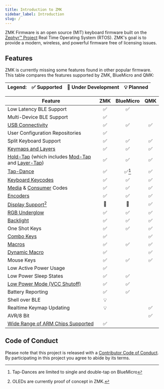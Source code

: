 ```yaml
---
title: Introduction to ZMK
sidebar_label: Introduction
slug: /
---
```


ZMK Firmware is an open source (MIT) keyboard
firmware built on the [Zephyr™ Project](https://zephyrproject.org/) Real Time Operating System (RTOS). ZMK's goal is to provide a modern, wireless, and powerful firmware free of licensing issues.

## Features

ZMK is currently missing some features found in other popular firmware. This table compares the features supported by ZMK, BlueMicro and QMK:

| Legend: | ✅ Supported | 🚧 Under Development | 💡 Planned |
| :------ | :----------- | :------------------- | :--------- |

| **Feature**                                                                                                                                                | ZMK | BlueMicro | QMK |
| ---------------------------------------------------------------------------------------------------------------------------------------------------------- | :-: | :-------: | :-: |
| Low Latency BLE Support                                                                                                                                    | ✅  |    ✅     |     |
| Multi-Device BLE Support                                                                                                                                   | ✅  |           |     |
| [USB Connectivity](keymaps/behaviors/outputs.md)                                                                                                           | ✅  |    ✅     | ✅  |
| User Configuration Repositories                                                                                                                            | ✅  |           |     |
| Split Keyboard Support                                                                                                                                     | ✅  |    ✅     | ✅  |
| [Keymaps and Layers](keymaps/behaviors/layers.md)                                                                                                          | ✅  |    ✅     | ✅  |
| [Hold-Tap](keymaps/behaviors/hold-tap.mdx) (which includes [Mod-Tap](keymaps/behaviors/mod-tap.md) and [Layer-Tap](keymaps/behaviors/layers.md#layer-tap)) | ✅  |    ✅     | ✅  |
| [Tap-Dance](keymaps/behaviors/tap-dance.mdx)                                                                                                               | ✅  |  ✅[^2]   | ✅  |
| [Keyboard Keycodes](keymaps/list-of-keycodes.mdx#keyboard)                                                                                                 | ✅  |    ✅     | ✅  |
| [Media](keymaps/list-of-keycodes.mdx#media-controls) & [Consumer](keymaps/list-of-keycodes.mdx#consumer-controls) Codes                                    | ✅  |    ✅     | ✅  |
| [Encoders](features/encoders.md)                                                                                                                           | ✅  |    ✅     | ✅  |
| [Display Support](features/displays.md)[^1]                                                                                                                | 🚧  |    🚧     | ✅  |
| [RGB Underglow](features/underglow.md)                                                                                                                     | ✅  |    ✅     | ✅  |
| [Backlight](features/backlight.mdx)                                                                                                                        | ✅  |    ✅     | ✅  |
| One Shot Keys                                                                                                                                              | ✅  |    ✅     | ✅  |
| [Combo Keys](keymaps/combos.md)                                                                                                                            | ✅  |           | ✅  |
| [Macros](keymaps/behaviors/macros.md)                                                                                                                      | ✅  |    ✅     | ✅  |
| [Dynamic Macro](keymaps/behaviors/dynamic-macro.md)                                                                                                        | ✅  |           | ✅  |
| Mouse Keys                                                                                                                                                 | ✅  |    ✅     | ✅  |
| Low Active Power Usage                                                                                                                                     | ✅  |           |     |
| Low Power Sleep States                                                                                                                                     | ✅  |    ✅     |     |
| [Low Power Mode (VCC Shutoff)](keymaps/behaviors/power.md)                                                                                                 | ✅  |    ✅     |     |
| Battery Reporting                                                                                                                                          | ✅  |    ✅     |     |
| Shell over BLE                                                                                                                                             | 💡  |           |     |
| Realtime Keymap Updating                                                                                                                                   | 💡  |           | ✅  |
| AVR/8 Bit                                                                                                                                                  |     |           | ✅  |
| [Wide Range of ARM Chips Supported](https://docs.zephyrproject.org/3.5.0/boards/index.html)                                                                | ✅  |           |     |

[^2]: Tap-Dances are limited to single and double-tap on BlueMicro
[^1]: OLEDs are currently proof of concept in ZMK.

## Code of Conduct

Please note that this project is released with a
[Contributor Code of Conduct](https://www.contributor-covenant.org/version/2/0/code_of_conduct/).
By participating in this project you agree to abide by its terms.
